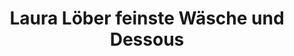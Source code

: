 ---
title: "Laura Löber feinste Wäsche und Dessous"
url: /koblenz/laura-loeber-feinste-waesche-und-dessous/
shop: Kleidung
---